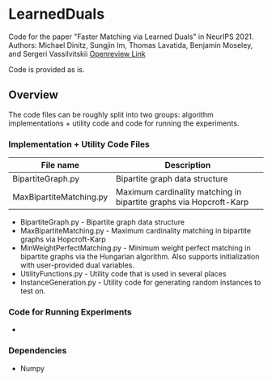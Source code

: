 # LearnedDuals

Code for the paper "Faster Matching via Learned Duals" in NeurIPS 2021.
Authors: Michael Dinitz, Sungjin Im, Thomas Lavatida, Benjamin Moseley, and Sergeri Vassilvitskii
[Openreview Link](https://openreview.net/forum?id=kB8eks2Edt8)

Code is provided as is.

## Overview

The code files can be roughly split into two groups: algorithm implementations + utility code and code for running the experiments.

### Implementation + Utility Code Files


| File name | Description |
| ----------- | ----------- |
| BipartiteGraph.py | Bipartite graph data structure |
| MaxBipartiteMatching.py | Maximum cardinality matching in bipartite graphs via Hopcroft-Karp |

- BipartiteGraph.py 			- Bipartite graph data structure
- MaxBipartiteMatching.py		- Maximum cardinality matching in bipartite graphs via Hopcroft-Karp
- MinWeightPerfectMatching.py   - Minimum weight perfect matching in bipartite graphs via the Hungarian algorithm.  Also supports initialization with user-provided dual variables.
- UtilityFunctions.py			- Utility code that is used in several places
- InstanceGeneration.py			- Utility code for generating random instances to test on.

### Code for Running Experiments

- 

### Dependencies

- Numpy